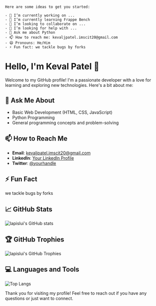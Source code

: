 ```## Hi there 👋

Here are some ideas to get you started:

- 🔭 I’m currently working on ...
- 🌱 I’m currently learning Frappe Bench
- 👯 I’m looking to collaborate on ...
- 🤔 I’m looking for help with ...
- 💬 Ask me about Python
- 📫 How to reach me: kevaljpatel.imscit20@gmail.com
- 😄 Pronouns: He/Him
- ⚡ Fun fact: we tackle bugs by forks
```
# Hello, I'm Keval Patel 👋

Welcome to my GitHub profile! I'm a passionate developer with a love for learning and exploring new technologies. Here's a bit about me:


## 💬 Ask Me About
- Basic Web Development (HTML, CSS, JavaScript)
- Python Programming
- General programming concepts and problem-solving

## 📫 How to Reach Me
- **Email**: [kevaljpatel.imscit20@gmail.com](mailto:your-email@example.com)
- **LinkedIn**: [Your LinkedIn Profile](https://www.linkedin.com/in/your-profile/)
- **Twitter**: [@yourhandle](https://twitter.com/yourhandle)

## ⚡ Fun Fact
we tackle bugs by forks

## 📈 GitHub Stats
![lapislui's GitHub stats](https://github-readme-stats.vercel.app/api?username=lapislui&show_icons=true&theme=radical)

## 🏆 GitHub Trophies
![lapislui's GitHub Trophies](https://github-profile-trophy.vercel.app/?username=lapislui&theme=radical)

## 💻 Languages and Tools
![Top Langs](https://github-readme-stats.vercel.app/api/top-langs/?username=lapislui&layout=compact&theme=radical)

Thank you for visiting my profile! Feel free to reach out if you have any questions or just want to connect.
